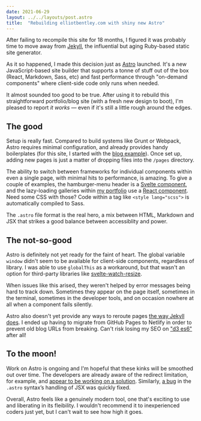 ```yaml
---
date: 2021-06-29
layout: ../../layouts/post.astro
title:  "Rebuilding elliotbentley.com with shiny new Astro"
---
```


After failing to recompile this site for 18 months, I figured it was probably time to move away from [Jekyll](https://jekyllrb.com), the influential but aging Ruby-based static site generator.

As it so happened, I made this decision just as [Astro](https://github.com/snowpackjs/astro) launched. It's a new JavaScript-based site builder that supports a tonne of stuff out of the box (React, Markdown, Sass, etc) and fast performance through "on-demand components" where client-side code only runs when needed.

It almost sounded too good to be true. After using it to rebuild this straightforward portfolio/blog site (with a fresh new design to boot), I'm pleased to report _it works_ — even if it's still a little rough around the edges.

## The good

Setup is really fast. Compared to build systems like Grunt or Webpack, Astro requires minimal configuration, and already provides handy boilerplates (for this site, I started with the [blog example](https://github.com/snowpackjs/astro/tree/main/examples/blog)). Once set up, adding new pages is just a matter of dropping files into the `/pages` directory.

The ability to switch between frameworks for individual components within even a single page, with minimal hits to performance, is amazing. To give a couple of examples, the hamburger-menu header is a [Svelte component](https://github.com/ejb/elliotbentley.com/blob/79b8236b193377b082142c635ccdf9572becfec6/src/components/SiteHeader.svelte), and the lazy-loading galleries within [my portfolio](/portfolio) use a [React component](https://github.com/ejb/elliotbentley.com/blob/79b8236b193377b082142c635ccdf9572becfec6/src/components/ScreenshotGallery.jsx). Need some CSS with those? Code within a tag like `<style lang="scss">` is automatically compiled to Sass.

The `.astro` file format is the real hero, a mix between HTML, Markdown and JSX that strikes a good balance between accessiblity and power.

## The not-so-good

Astro is definitely not yet ready for the faint of heart. The global variable `window` didn't seem to be available for client-side components, regardless of library. I was able to use `globalThis` as a workaround, but that wasn't an option for third-party libraries like [svelte-watch-resize](https://www.npmjs.com/package/svelte-watch-resize).

When issues like this arised, they weren't helped by error messages being hard to track down. Sometimes they appear on the page itself, sometimes in the terminal, sometimes in the developer tools, and on occasion nowhere at all when a component fails silently.

Astro also doesn't yet provide any ways to reroute pages [the way Jekyll does](https://github.com/jekyll/jekyll-redirect-from). I ended up having to migrate from GitHub Pages to Netlify in order to prevent old blog URLs from breaking. Can't risk losing my SEO on ["d3 es6"](https://www.google.com/search?q=d3+es6) after all!

## To the moon!

Work on Astro is ongoing and I'm hopeful that these kinks will be smoothed out over time. The developers are already aware of the redirect limitation, for example, and [appear to be working on a solution](https://github.com/snowpackjs/astro/issues/80). Similarly, [a bug](https://github.com/snowpackjs/astro/issues/405) in the `.astro` syntax’s handling of JSX was quickly fixed. 

Overall, Astro feels like a genuinely modern tool, one that's exciting to use and liberating in its fleibility. I wouldn't recommend it to inexperienced coders just yet, but I can't wait to see how high it goes.